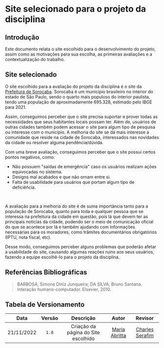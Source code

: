 # Site selecionado para o projeto da disciplina

## Introdução

Este documento relata o site escolhido para o desenvolvimento do projeto, assim como as motivações para sua escolha, as primeiras avaliações e a contextualização do trabalho.

## Site selecionado

O site escolhido para a avaliação do projeto da disciplina é o site da [Prefeitura de Sorocaba](https://www.sorocaba.sp.gov.br/). Sorocaba é um município brasileiro no interior do estado de São Paulo, sendo o quarto mais populoso do interior paulista, tendo uma população de aproximadamente 695.328, estimado pelo IBGE para 2021.
<br>

Assim, conseguimos perceber que o site precisa suportar e prover todas as necessidades que seus habitantes locais possam ter. Além de, usuários de outras cidades também podem acessar o site para algum tipo de pesquisa ou interesse com o município. A melhoria do site se dá mais interesse a comunidade que reside na cidade de Sorocaba, interessados nas novidades da cidade ou resolver alguma pendência/dúvida.
<br>

Com uma breve avaliação, conseguimos perceber que o site possui certos pontos negativos, como:
* Não possuem "saídas de emergência" caso os usuários realizam ações equivocadas no sistema.
* Designs mal acabados e que não ornam entre si.
* Falta de usabilidade para usuários que portam algum tipo de deficiêñcia.
<br>

A avaliação para a melhoria do site é de suma importância tanto para a população de Sorocaba, quanto para toda e qualquer pessoa que se interessa na prefeitura da cidade em questão, pois lá que devem ter as principais notícias da cidade, podendo ser o meio de comunicação oficial do que se acontece por lá e também ajudando com informações necessárias para os moradores, como trâmites documentários obrigatórios (IPTU, nota fiscal, etc).
<br>

Desse modo, conseguimos perceber alguns problemas que poderão afetar a usabilidade do site, causando algumas reações ruins aos seus usuários, fazendo a equipe escolhê-lo para o projeto da disciplina. 
<br>

## Referências Bibliográficas

> BARBOSA, Simone Diniz Junqueira; DA SILVA, Bruno Santana. Interação humano-computador. Elsevier, 2010.

## Tabela de Versionamento

|    Data    | Versão |              Descrição              |                       Autor                      |                        Revisor                        |
| :--------: | :----: | :---------------------------------: | :----------------------------------------------: | :---------------------------------------------------: |
| 21/11/2022 | `1.0`  | Criação da página do Site escolhido | [Maria Abritta](https://github.com/MariaAbritta) | [Charles Serafim](https://github.com/charles-serafim) |
